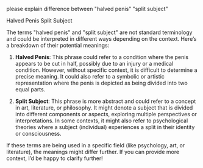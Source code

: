 please explain difference between "halved penis" "split subject"

Halved Penis Split Subject



The terms "halved penis" and "split subject" are not standard terminology and could be interpreted in different ways depending on the context. Here’s a breakdown of their potential meanings:

1. **Halved Penis**: This phrase could refer to a condition where the penis appears to be cut in half, possibly due to an injury or a medical condition. However, without specific context, it is difficult to determine a precise meaning. It could also refer to a symbolic or artistic representation where the penis is depicted as being divided into two equal parts.

2. **Split Subject**: This phrase is more abstract and could refer to a concept in art, literature, or philosophy. It might denote a subject that is divided into different components or aspects, exploring multiple perspectives or interpretations. In some contexts, it might also refer to psychological theories where a subject (individual) experiences a split in their identity or consciousness.

If these terms are being used in a specific field (like psychology, art, or literature), the meanings might differ further. If you can provide more context, I’d be happy to clarify further!

